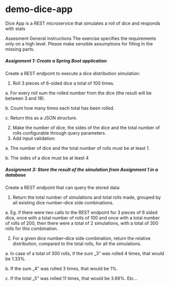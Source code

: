 # demo-dice-app
Dice App is a REST microservice that simulates a roll of dice and responds with stats


Assesment
General instructions 
The exercise specifies the requirements only on a high level. Please make sensible assumptions for filling in the missing parts. 
 
 ##### Assignment 1: Create a Spring Boot application 

Create a REST endpoint to execute a dice distribution simulation: 

 1. Roll 3 pieces of 6-sided dice a total of 100 times. 

  a. For every roll sum the rolled number from the dice (the result will be between 3 and 18).
  
  b. Count how many times each total has been rolled. 
  
  c. Return this as a JSON structure. 
  
  2. Make the number of dice, the sides of the dice and the total number of rolls configurable through query parameters.
3. Add input validation:

  a. The number of dice and the total number of rolls must be at least 1.
  
  b. The sides of a dice must be at least 4
 
 ##### Assignment 3: Store the result of the simulation from Assignment 1 in a database
Create a REST endpoint that can query the stored data: 
1. Return the total number of simulations and total rolls made, grouped by all existing dice number–dice side combinations.

  a. Eg. if there were two calls to the REST endpoint for 3 pieces of 6 sided dice, once with a total number of rolls of 100 and once with a total number of rolls of 200, then there were a total of 2 simulations, with a total of 300 rolls for this combination. 
  
2. For a given dice number–dice side combination, return the relative distribution, compared to the total rolls, for all the simulations. 

  a. In case of a total of 300 rolls, if the sum „3” was rolled 4 times, that would be 1.33%. 
  
  b. If the sum „4” was rolled 3 times, that would be 1%. 
  
  c. If the total „5” was rolled 11 times, that would be 3.66%. Etc...
